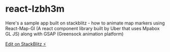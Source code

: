 # react-lzbh3m

Here's a sample app built on stackblitz - how to animate map markers using React-Map-Gl (A react component library built by Uber that uses Mpabox GL JS) along with GSAP (Greensock animation platform)

[Edit on StackBlitz ⚡️](https://stackblitz.com/edit/react-lzbh3m)